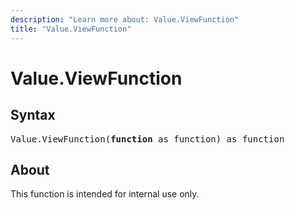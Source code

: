 ```yaml
---
description: "Learn more about: Value.ViewFunction"
title: "Value.ViewFunction"
---
```

# Value.ViewFunction

## Syntax

<pre>
Value.ViewFunction(<b>function</b> as function) as function
</pre>

## About

This function is intended for internal use only.
